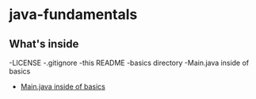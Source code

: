 # java-fundamentals

## What's inside
-LICENSE
-.gitignore
-this README
-basics directory
-Main.java inside of basics
* [Main.java inside of basics](https://github.com/mattburger/java-fundamentals/tree/master/basics)
